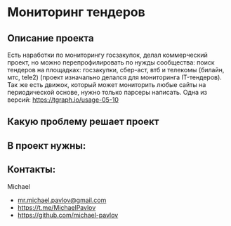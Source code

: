 # Мониторинг тендеров
## Описание проекта
Есть наработки по мониторингу госзакупок, делал коммерческий проект, но можно перепрофилировать по нужды сообщества: поиск тендеров на площадках: госзакупки, сбер-аст, втб и телекомы (билайн, мтс, tele2) (проект изначально делался для мониторинга IT-тендеров). Так же есть движок, который может мониторить любые сайты на периодической основе, нужно только парсеры написать. Одна из версий: https://tgraph.io/usage-05-10
## Какую проблему решает проект

## В проект нужны:

## Контакты:
Michael
* mr.michael.pavlov@gmail.com
* https://t.me/MichaelPavlov
* https://github.com/michael-pavlov
